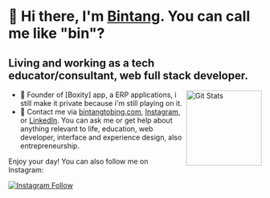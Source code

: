 # 🤠 Hi there, I'm [Bintang](https://bintangtobing.com). You can call me like "bin"?

## Living and working as a tech educator/consultant, web full stack developer.

<a href="https://github.com/bintangjtobing"><img alt="Git Stats" src="https://github-readme-stats.vercel.app/api?username=bintangjtobing&include_all_commits=true&show_icons=true" align="right" height="150" /></a>

- 💎 Founder of [Boxity] app, a ERP applications, i still make it private because i'm still playing on it.
- 💬 Contact me via [bintangtobing.com](https://workwith.bintangtobing.com), [Instagram](https://bintangtobing.com/instagram), or [LinkedIn](https://bintangtobing.com/linkedin). You can ask me or get help about anything relevant to life, education, web developer, interface and experience design, also entrepreneurship.

Enjoy your day! You can also follow me on Instagram:

<a href="https://bintangtobing.com/instagram">
  <img alt="Instagram Follow" src="https://img.shields.io/badge/Follow%20@bintangjtobing-1-lightgrey?style=for-the-badge">
</a>
